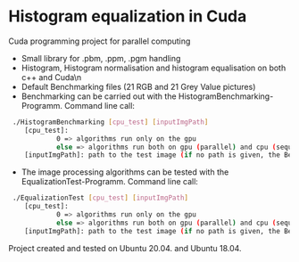 # Histogram equalization in Cuda
Cuda programming project for parallel computing
* Small library for .pbm, .ppm, .pgm handling
* Histogram, Histogram normalisation and histogram equalisation on both c++ and Cuda\n
* Default Benchmarking files (21 RGB and 21 Grey Value pictures)
* Benchmarking can be carried out with the HistogramBenchmarking-Programm. Command line call:
```bash
 ./HistogramBenchmarking [cpu_test] [inputImgPath]
	[cpu_test]: 
     		0 => algorithms run only on the gpu
     		else => algorithms run both on gpu (parallel) and cpu (sequential)
	[inputImgPath]: path to the test image (if no path is given, the Benchmark folder found in this repository is used)
```
* The image processing algorithms can be tested with the EqualizationTest-Programm. Command line call: 
```bash
 ./EqualizationTest [cpu_test] [inputImgPath]
	[cpu_test]: 
     		0 => algorithms run only on the gpu
     		else => algorithms run both on gpu (parallel) and cpu (sequential)
	[inputImgPath]: path to the test image (if no path is given, the Benchmark folder found in this repository is used)
```

Project created and tested on Ubuntu 20.04. and Ubuntu 18.04.
